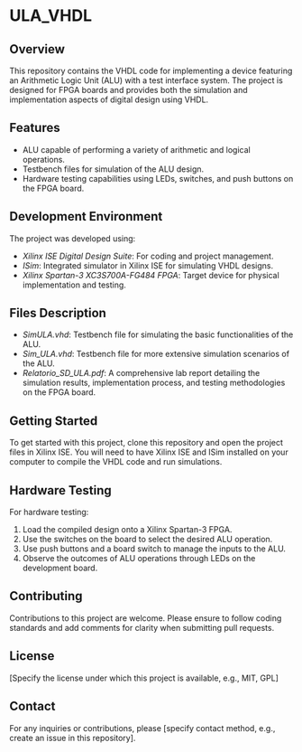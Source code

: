 # ULA_VHDL

## Overview
This repository contains the VHDL code for implementing a device featuring an Arithmetic Logic Unit (ALU) with a test interface system. The project is designed for FPGA boards and provides both the simulation and implementation aspects of digital design using VHDL.

## Features
- ALU capable of performing a variety of arithmetic and logical operations.
- Testbench files for simulation of the ALU design.
- Hardware testing capabilities using LEDs, switches, and push buttons on the FPGA board.

## Development Environment
The project was developed using:
- *Xilinx ISE Digital Design Suite*: For coding and project management.
- *ISim*: Integrated simulator in Xilinx ISE for simulating VHDL designs.
- *Xilinx Spartan-3 XC3S700A-FG484 FPGA*: Target device for physical implementation and testing.

## Files Description
- *SimULA.vhd*: Testbench file for simulating the basic functionalities of the ALU.
- *Sim_ULA.vhd*: Testbench file for more extensive simulation scenarios of the ALU.
- *Relatorio_SD_ULA.pdf*: A comprehensive lab report detailing the simulation results, implementation process, and testing methodologies on the FPGA board.

## Getting Started
To get started with this project, clone this repository and open the project files in Xilinx ISE. You will need to have Xilinx ISE and ISim installed on your computer to compile the VHDL code and run simulations.

## Hardware Testing
For hardware testing:
1. Load the compiled design onto a Xilinx Spartan-3 FPGA.
2. Use the switches on the board to select the desired ALU operation.
3. Use push buttons and a board switch to manage the inputs to the ALU.
4. Observe the outcomes of ALU operations through LEDs on the development board.

## Contributing
Contributions to this project are welcome. Please ensure to follow coding standards and add comments for clarity when submitting pull requests.

## License
[Specify the license under which this project is available, e.g., MIT, GPL]

## Contact
For any inquiries or contributions, please [specify contact method, e.g., create an issue in this repository].

